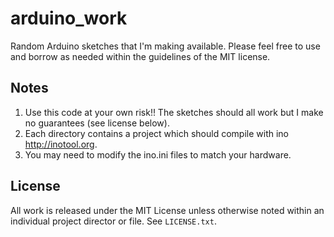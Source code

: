 arduino_work
============

Random Arduino sketches that I'm making available. Please feel free to use and 
borrow as needed within the guidelines of the MIT license.

## Notes

1. Use this code at your own risk!! The sketches should all work but I make no
   guarantees (see license below).
2. Each directory contains a project which should compile with ino 
   <http://inotool.org>.
3. You may need to modify the ino.ini files to match your hardware. 

## License

All work is released under the MIT License unless otherwise noted within an
individual project director or file. See `LICENSE.txt`.